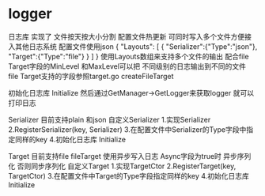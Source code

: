 # logger
日志库 实现了 文件按天按大小分割 配置文件热更新 可同时写入多个文件方便接入其他日志系统 
配置文件使用json
{
    "Layouts":
    [
        {
            "Serializer":{"Type":"json"},
            "Target":{"Type":"file"}
        }
    ]
}
使用Layouts数组来支持多个文件的输出 
配合file Target字段的MinLevel 和MaxLevel可以把 不同级别的日志输出到不同的文件
file Target支持的字段参照target.go createFileTarget

初始化日志库 Initialize
然后通过GetManager->GetLogger来获取logger 就可以打印日志

Serializer 目前支持plain 和json
自定义Serializer
1.实现Serializer
2.RegisterSerializer(key, Serializer)
3.在配置文件中Serializer的Type字段中指定同样的key
4.初始化日志库 Initialize

Target 目前支持file
fileTarget 使用异步写入日志 Async字段为true时 异步序列化 否则同步序列化
自定义Target
1.实现TargetCtor
2.RegisterTarget(key, TargetCtor)
3.在配置文件中Target的Type字段指定同样的key
4.初始化日志库 Initialize


